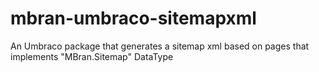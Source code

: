 # mbran-umbraco-sitemapxml
An Umbraco package that generates a sitemap xml based on pages that implements "MBran.Sitemap" DataType
